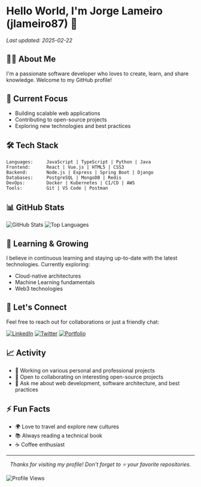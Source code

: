 # Hello World, I'm Jorge Lameiro (jlameiro87) 👋

*Last updated: 2025-02-22*

## 👨‍💻 About Me

I'm a passionate software developer who loves to create, learn, and share knowledge. Welcome to my GitHub profile!

## 🔭 Current Focus

- Building scalable web applications
- Contributing to open-source projects
- Exploring new technologies and best practices

## 🛠️ Tech Stack

```text
Languages:     JavaScript | TypeScript | Python | Java
Frontend:      React | Vue.js | HTML5 | CSS3
Backend:       Node.js | Express | Spring Boot | Django
Databases:     PostgreSQL | MongoDB | Redis
DevOps:        Docker | Kubernetes | CI/CD | AWS
Tools:         Git | VS Code | Postman
```

## 📊 GitHub Stats

![GitHub Stats](https://github-readme-stats.vercel.app/api?username=jlameiro87&show_icons=true&theme=dark)
![Top Languages](https://github-readme-stats.vercel.app/api/top-langs/?username=jlameiro87&layout=compact&theme=dark)

## 🌱 Learning & Growing

I believe in continuous learning and staying up-to-date with the latest technologies. Currently exploring:
- Cloud-native architectures
- Machine Learning fundamentals
- Web3 technologies

## 🤝 Let's Connect

Feel free to reach out for collaborations or just a friendly chat:

[![LinkedIn](https://img.shields.io/badge/LinkedIn-Connect-blue)](https://linkedin.com/in/jlameiro87)
[![Twitter](https://img.shields.io/badge/Twitter-Follow-1DA1F2)](https://twitter.com/jlameiro87)
[![Portfolio](https://img.shields.io/badge/Portfolio-Visit-brightgreen)](https://jlameiro87.dev)

## 📈 Activity

- 🔭 Working on various personal and professional projects
- 👯 Open to collaborating on interesting open-source projects
- 💬 Ask me about web development, software architecture, and best practices

## ⚡ Fun Facts

- 🌍 Love to travel and explore new cultures
- 📚 Always reading a technical book
- ☕ Coffee enthusiast

---

<p align="center">
  <i>Thanks for visiting my profile! Don't forget to ⭐ your favorite repositories.</i>
</p>

![Profile Views](https://komarev.com/ghpvc/?username=jlameiro87&color=brightgreen)
